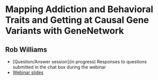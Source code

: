 # Mapping Addiction and Behavioral Traits and Getting at Causal Gene Variants with GeneNetwork

## Rob Williams

- [Question/Answer session](in progress) Responses to questions submitted in the chat box during the webinar
- [Webinar slides](Using_GeneNetwork_22May2020v8.pdf) 
